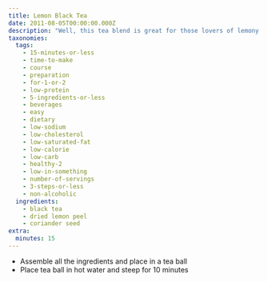 ```yaml
---
title: Lemon Black Tea
date: 2011-08-05T00:00:00.000Z
description: "Well, this tea blend is great for those lovers of lemony things.  i particularly made this blend because i feel that a lot of commercially available lemon tea blends are overpowering in their lemon-ness.  this one's a bit more restrained in its lemon taste, but still good!\r\n\r\nnote: i've listed things in teaspoons because this website won't let me list it in parts, but it's technically in a ratio, so you can make whatever quantity you want."
taxonomies:
  tags:
    - 15-minutes-or-less
    - time-to-make
    - course
    - preparation
    - for-1-or-2
    - low-protein
    - 5-ingredients-or-less
    - beverages
    - easy
    - dietary
    - low-sodium
    - low-cholesterol
    - low-saturated-fat
    - low-calorie
    - low-carb
    - healthy-2
    - low-in-something
    - number-of-servings
    - 3-steps-or-less
    - non-alcoholic
  ingredients:
    - black tea
    - dried lemon peel
    - coriander seed
extra:
  minutes: 15
---
```

 - Assemble all the ingredients and place in a tea ball
 - Place tea ball in hot water and steep for 10 minutes
